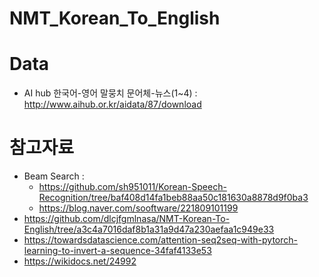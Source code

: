 # NMT_Korean_To_English

# Data
- AI hub 한국어-영어 말뭉치 문어체-뉴스(1~4) : http://www.aihub.or.kr/aidata/87/download

# 참고자료
- Beam Search : 
  - https://github.com/sh951011/Korean-Speech-Recognition/tree/baf408d14fa1beb88aa50c181630a8878d9f0ba3 
  - https://blog.naver.com/sooftware/221809101199
- https://github.com/dlcjfgmlnasa/NMT-Korean-To-English/tree/a3c4a7016daf8b1a31a9d47a230aefaa1c949e33
- https://towardsdatascience.com/attention-seq2seq-with-pytorch-learning-to-invert-a-sequence-34faf4133e53
- https://wikidocs.net/24992
